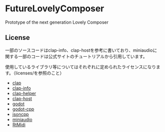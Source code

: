# FutureLovelyComposer
 Prototype of the next generation Lovely Composer


## License
一部のソースコードはclap-info、clap-hostを参考に書いており、miniaudioに関する一部のコードは公式サイトのチュートリアルから引用しています。

使用しているライブラリ等についてはそれぞれに定められたライセンスになります。（licenses/を参照のこと）
* [clap](https://github.com/free-audio/clap)
* [clap-info](https://github.com/free-audio/clap-info)
* [clap-helper](https://github.com/free-audio/clap-helpers)
* [clap-host](https://github.com/free-audio/clap-host)
* [godot](https://github.com/godotengine/godot)
* [godot-cpp](https://github.com/godotengine/godot-cpp) 
* [jsoncpp](https://github.com/open-source-parsers/jsoncpp) 
* [miniaudio](https://github.com/mackron/miniaudio)
* [RtMidi](https://github.com/thestk/rtmidi)
